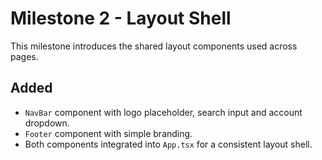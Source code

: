 # Milestone 2 - Layout Shell

This milestone introduces the shared layout components used across pages.

## Added
- `NavBar` component with logo placeholder, search input and account dropdown.
- `Footer` component with simple branding.
- Both components integrated into `App.tsx` for a consistent layout shell.
